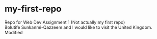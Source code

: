 # my-first-repo
Repo for Web Dev Assignment 1 (Not actually my first repo)\
Bolutife Sunkanmi-Qazzeem and I would like to visit the United Kingdom.\
Modified
